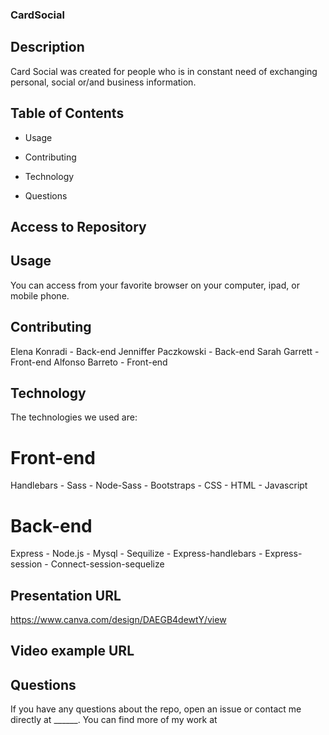 ### CardSocial

## Description
  
  Card Social was created for people who is in constant need of exchanging personal, social or/and business information.
  
  ## Table of Contents 
  
  * Usage

  * Contributing
  
  * Technology
  
  * Questions
  
  ## Access to Repository
  
  
  ## Usage
  You can access from your favorite browser on your computer, ipad, or mobile phone.
  
    
  ## Contributing
  Elena Konradi - Back-end
  Jenniffer Paczkowski - Back-end
  Sarah Garrett - Front-end
  Alfonso Barreto - Front-end
  
  
  ## Technology
  The technologies we used are:
  
  # Front-end
  Handlebars - Sass - Node-Sass - Bootstraps - CSS - HTML - Javascript

  # Back-end
  Express - Node.js - Mysql - Sequilize - Express-handlebars - Express-session - Connect-session-sequelize


  ## Presentation URL
  https://www.canva.com/design/DAEGB4dewtY/view

  ## Video example URL
  
  
  
  ## Questions
  
  If you have any questions about the repo, open an issue or contact me directly at ______. You can find more of my work at 
  
  